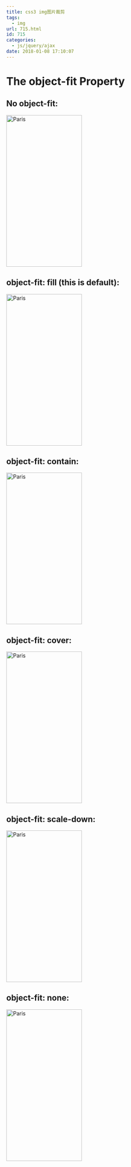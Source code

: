 ```yaml
---
title: css3 img图片裁剪
tags:
  - img
url: 715.html
id: 715
categories:
  - js/jquery/ajax
date: 2018-01-08 17:10:07
---
```


<!DOCTYPE html>

<html>

<head>

<style>

.fill {object-fit: fill;} //铺满

.contain {object-fit: contain;} //按一个边压缩,保持横纵比

.cover {object-fit: cover;} //居中裁剪，保持横纵比，大小完全填充

.scale-down {object-fit: scale-down;} 内容大小按默认的填充，但内容小不会撑满

.none {object-fit: none;}

</style>

</head>

<body>

<h1>The object-fit Property</h1>

<h2>No object-fit:</h2>

<img src="paris.jpg" alt="Paris" style="width:200px;height:400px">

<h2>object-fit: fill (this is default):</h2>

<img class="fill" src="paris.jpg" alt="Paris" style="width:200px;height:400px">

<h2>object-fit: contain:</h2>

<img class="contain" src="paris.jpg" alt="Paris" style="width:200px;height:400px">

<h2>object-fit: cover:</h2>

<img class="cover" src="paris.jpg" alt="Paris" style="width:200px;height:400px">

<h2>object-fit: scale-down:</h2>

<img class="scale-down" src="paris.jpg" alt="Paris" style="width:200px;height:400px">

<h2>object-fit: none:</h2>

<img class="none" src="paris.jpg" alt="Paris" style="width:200px;height:400px">

</body>

</html>